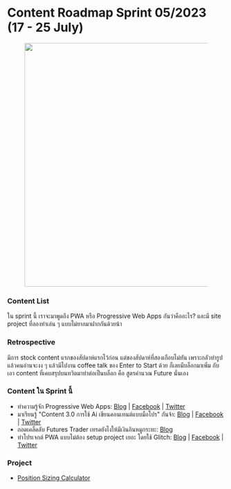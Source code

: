# Content Roadmap Sprint 05/2023 (17 - 25 July)

<figure><img src="https://cdn.glitch.global/2a53279f-6b0b-496a-8c43-6bf257052e26/content_roadmap_2023_05.png?v=1689485746952" alt="" width="563"><figcaption></figcaption></figure>

### Content List

ใน sprint นี้ เราจะมาพูดถึง PWA หรือ Progressive Web Apps กันว่าคืออะไร? และมี site project ที่ลองทำเล่น ๆ แบบไม่ยากมาฝากกันด้วยน้า

### Retrospective

มีการ stock content แรกของสัปดาห์แรกไว้ก่อน แต่ของสัปดาห์ที่สองเกือบไม่ทัน เพราะกลัวทำรูปแล้วคนอ่านจะงง ๆ แล้วมีไปงาน coffee talk ของ Enter to Start ด้วย ก็เลยมีบล็อกมาเพิ่ม กับเอา content ที่เคบสรุปบนทวิตมาทำต่อเป็นบล็อก คือ สูตรคำนวณ Future นั่นเอง

### **Content ใน Sprint นี้**

* ทำความรู้จัก Progressive Web Apps: [Blog](https://www.mikkipastel.com/what-is-progressive-web-apps) | [Facebook](https://www.facebook.com/MikkiPastel/posts/pfbid02bL65VdtCCnuAFxNzhEqdoEyEX7jSnW4dYsPvYxcVJ8jPpnSkum66KkEMa1HqPge9l) | [Twitter](https://twitter.com/mikkipastel/status/1682369004516831233)
* มาเรียนรู้ "Content 3.0 การใช้ Ai เขียนคอนเทนต์แบบมือโปร" กันจ้า: [Blog](https://www.mikkipastel.com/content-3-0-ai-for-content-creator/) | [Facebook](https://www.facebook.com/MikkiPastel/posts/pfbid02thmgwMjynfy94MkLibh3EbkZCKteVYq3CoT2t4UBYRPvViqR5vFDsSgtcZsZnNshl) | [Twitter](https://twitter.com/mikkipastel/status/1683026091160793089)
* ถอดเคล็ดลับ Futures Trader เทรดยังไงให้มีเงินกินหมูกระทะ: [Blog](https://www.mikkipastel.com/bittoon-dao-learning-cryptoteller-tips-from-futures-trader-take/)
* ทำโปรเจกต์ PWA แบบไม่ต้อง setup project เยอะ โดยใช้ Glitch: [Blog](https://www.mikkipastel.com/create-new-pwa-project-by-glitch/) | [Facebook](https://www.facebook.com/MikkiPastel/posts/pfbid02dvUUXpum89D9BmrXhyxx5eUimfWw8xX6Bha3W6ojRcXHkrWTwZw4f3EusS44jBo4l) | [Twitter](https://twitter.com/mikkipastel/status/1684897303017222145)

### Project

* [Position Sizing Calculator](https://position-sizing.glitch.me/)
